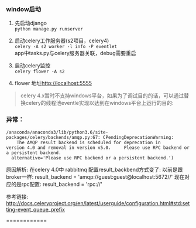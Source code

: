 ### window启动
1. 先启动django    
`python manage.py runserver`  

1. 启动celery工作服务器(s2项目，celery4)  
`celery -A s2 worker -l info -P eventlet`  
 app中tasks.py与celery服务器关联，debug需要重启 

1. 启动celery监控  
`celery flower -A s2`  

1. flower  地址[http://localhost:5555
](http://localhost:5555)   

> celery 4.x暂时不支持windows平台，如果为了调试目的的话，可以通过替换celery的线程池eventle实现以达到在windows平台上运行的目的:





### 异常：
```
/anaconda/anaconda3/lib/python3.6/site-packages/celery/backends/amqp.py:67: CPendingDeprecationWarning: 
    The AMQP result backend is scheduled for deprecation in     version 4.0 and removal in version v5.0.     Please use RPC backend or a persistent backend.
  alternative='Please use RPC backend or a persistent backend.')

```
原因解析:
在celery 4.0中 rabbitmq 配置result_backbend方式变了:
以前是跟broker一样:
result_backend = 'amqp://guest:guest@localhost:5672//'
现在对应的是rpc配置:
result_backend = 'rpc://'

参考链接:
http://docs.celeryproject.org/en/latest/userguide/configuration.html#std:setting-event_queue_prefix

============


